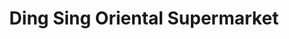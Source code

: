 ---
title: "Ding Sing Oriental Supermarket"
url: /bristol/ding-sing-oriental-supermarket/
shop: Supermarkt
---